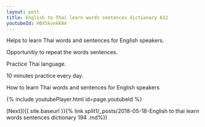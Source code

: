 ```yaml
---
layout: post
title: English to Thai learn words sentences dictionary 612 
youtubeId: H0X5kvnkK84
---
```

 
 
Helps to learn Thai words and sentences for English speakers.

Opportunitiy to repeat the words sentences. 

Practice Thai language. 
 
10 minutes practice every day. 
 
How to learn Thai words and sentences for English speakers 
 
{% include youtubePlayer.html id=page.youtubeId %}
 
 
[Next]({{ site.baseurl }}{% link  split1/_posts/2018-05-18-English to thai learn words sentences dictionary 194 .md%})
 
